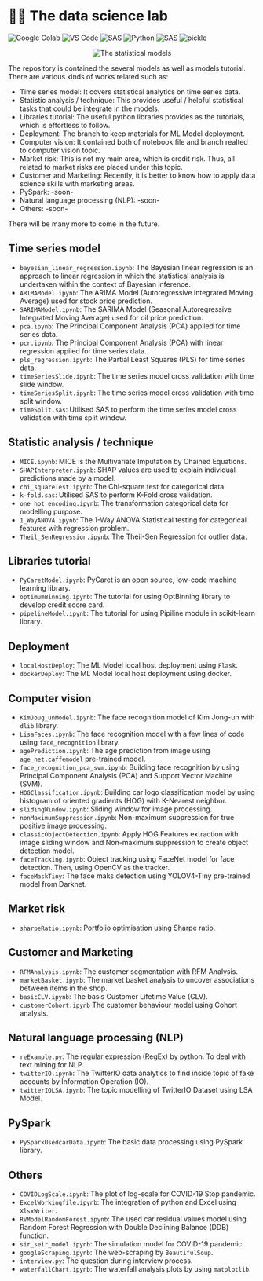 # ✍🏻 The data science lab

![Google Colab](https://img.shields.io/badge/Editor-Google%20Colab-brightgreen)
![VS Code](https://img.shields.io/badge/Editor-VS%20Code-brightgreen)
![SAS](https://img.shields.io/badge/Editor-SAS-brightgreen)
![Python](https://img.shields.io/badge/Code-Python-blue)
![SAS](https://img.shields.io/badge/Code-SAS-blue)
![pickle](https://img.shields.io/badge/Tools-pickle-brightgreen)

<p align="center">
  <img src="https://research.phoenix.edu/sites/default/files/blogpost/images/statistical-analysis-hero.jpg" alt="The statistical models"/>
</p>

The repository is contained the several models as well as models tutorial. There are various kinds of works related such as:
* Time series model: It covers statistical analytics on time series data.
* Statistic analysis / technique: This provides useful / helpful statistical tasks that could be integrate in the models.
* Libraries tutorial: The useful python libraries provides as the tutorials, which is effortless to follow.
* Deployment: The branch to keep materials for ML Model deployment.
* Computer vision: It contained both of notebook file and branch realted to computer vision topic.
* Market risk: This is not my main area, which is credit risk. Thus, all related to market risks are placed under this topic.
* Customer and Marketing: Recently, it is better to know how to apply data science skills with marketing areas.
* PySpark: -soon-
* Natural language processing (NLP): -soon-
* Others: -soon-

There will be many more to come in the future.

## Time series model
* `bayesian_linear_regression.ipynb`: The Bayesian linear regression is an approach to linear regression in which the statistical analysis is undertaken within the context of Bayesian inference.
* `ARIMAModel.ipynb`: The ARIMA Model (Autoregressive Integrated Moving Average) used for stock price prediction.
* `SARIMAModel.ipynb`: The SARIMA Model (Seasonal Autoregressive Integrated Moving Average) used for oil price prediction.
* `pca.ipynb`: The Principal Component Analysis (PCA) appiled for time series data.
* `pcr.ipynb`: The Principal Component Analysis (PCA) with linear regression appiled for time series data.
* `pls_regression.ipynb`: The Partial Least Squares (PLS) for time series data.
* `timeSeriesSlide.ipynb`: The time series model cross validation with time slide window.
* `timeSeriesSplit.ipynb`: The time series model cross validation with time split window.
* `timeSplit.sas`: Utilised SAS to perform the time series model cross validation with time split window.

## Statistic analysis / technique
* `MICE.ipynb`: MICE is the Multivariate Imputation by Chained Equations.
* `SHAPInterpreter.ipynb`: SHAP values are used to explain individual predictions made by a model.
* `chi_squareTest.ipynb`: The Chi-square test for categorical data.
* `k-fold.sas`: Utilised SAS to perform K-Fold cross validation.
* `one_hot_encoding.ipynb`: The transformation categorical data for modelling purpose.
* `1_WayANOVA.ipynb`: The 1-Way ANOVA Statistical testing for categorical features with regression problem.
* `Theil_SenRegression.ipynb`: The Theil-Sen Regression for outlier data.

## Libraries tutorial
* `PyCaretModel.ipynb`: PyCaret is an open source, low-code machine learning library.
* `optimumBinning.ipynb`: The tutorial for using OptBinning library to develop credit score card.
* `pipelineModel.ipynb`: The tutorial for using Pipiline module in scikit-learn library.

## Deployment
* `localHostDeploy`: The ML Model local host deployment using `Flask`.
* `dockerDeploy`: The ML Model local host deployment using docker.

## Computer vision
* `KimJoug_unModel.ipynb`: The face recognition model of Kim Jong-un with `dlib` library.
* `LisaFaces.ipynb`: The face recognition model with a few lines of code using `face_recognition` library.
* `agePrediction.ipynb`: The age prediction from image using `age_net.caffemodel` pre-trained model.
* `face_recognition_pca_svm.ipynb`: Building face recognition by using Principal Component Analysis (PCA) and Support Vector Machine (SVM).
* `HOGClassification.ipynb`: Building car logo classification model by using histogram of oriented gradients (HOG) with K-Nearest neighbor.
* `slidingWindow.ipynb`: Sliding window for image processing.
* `nonMaximumSuppression.ipynb`: Non-maximum suppression for true positive image processing.
* `classicObjectDetection.ipynb`: Apply HOG Features extraction with image sliding window and Non-maximum suppression to create object detection model.
* `faceTracking.ipynb`: Object tracking using FaceNet model for face detection. Then, using OpenCV as the tracker.
* `faceMaskTiny`: The face maks detection using YOLOV4-Tiny pre-trained model from Darknet.

## Market risk
* `sharpeRatio.ipynb`: Portfolio optimisation using Sharpe ratio.

## Customer and Marketing
* `RFMAnalysis.ipynb`: The customer segmentation with RFM Analysis.
* `marketBasket.ipynb`: The market basket analysis to uncover associations between items in the shop.
* `basicCLV.ipynb`: The basis Customer Lifetime Value (CLV).
* `customerCohort.ipynb` The customer behaviour model using Cohort analysis.

## Natural language processing (NLP)
* `reExample.py`: The regular expression (RegEx) by python. To deal with text mining for NLP.
* `twitterIO.ipynb`: The TwitterIO data analytics to find inside topic of fake accounts by Information Operation (IO).
* `twitterIOLSA.ipynb`: The topic modelling of TwitterIO Dataset using LSA Model.

## PySpark
* `PySparkUsedcarData.ipynb`: The basic data processing using PySpark library.

## Others
* `COVIDLogScale.ipynb`: The plot of log-scale for COVID-19 Stop pandemic.
* `ExcelWorkingfile.ipynb`: The integration of python and Excel using `XlsxWriter`.
* `RVModelRandomForest.ipynb`: The used car residual values model using Random Forest Regression with Double Declining Balance (DDB) function.
* `sir_seir_model.ipynb`: The simulation model for COVID-19 pandemic.
* `googleScraping.ipynb`: The web-scraping by `BeautifulSoup`.
* `interview.py`: The question during interview process.
* `waterfallChart.ipynb`: The waterfall analysis plots by using `matplotlib`.

